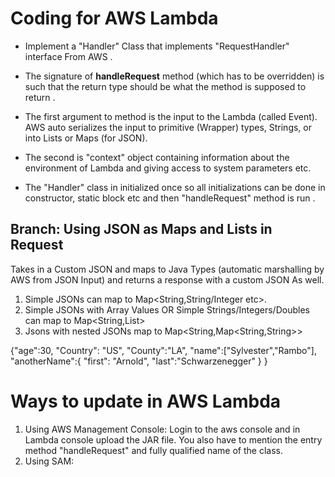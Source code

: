 

# Coding for AWS Lambda
*   Implement a "Handler" Class that implements "RequestHandler" interface From AWS . 
*   The signature of **handleRequest** method (which has to be overridden) is such that the return type should be what the method is supposed to return . 
*   The first argument to method is the input to the Lambda (called Event). AWS auto serializes the input to primitive (Wrapper) types, Strings, or into Lists or Maps (for JSON). 
*   The second is "context" object containing information about the environment of Lambda and giving access to system parameters etc. 

*   The "Handler" class in initialized once so all initializations can be done in constructor, static block etc and then "handleRequest" method is run .


## Branch: Using JSON as Maps and Lists in Request
Takes in a Custom JSON   and maps to Java Types (automatic marshalling by AWS from JSON Input) and returns a response with a custom JSON As well.

1.  Simple JSONs can map to Map<String,String/Integer etc>.
2.  Simple JSONs with Array Values OR Simple Strings/Integers/Doubles can  map to Map<String,List<String>>
3.	Jsons with nested JSONs map to Map<String,Map<String,String>>

{"age":30,
    "Country": "US",
    "County":"LA",
    "name":["Sylvester","Rambo"],
    "anotherName":{
        "first": "Arnold",
        "last":"Schwarzenegger"
    }
}


# Ways to update in AWS Lambda

1.  Using AWS Management Console:
	  Login to the aws console and in Lambda console upload the JAR file. You also have to mention the entry method "handleRequest" and fully qualified name of the class.  
2.  Using SAM:

